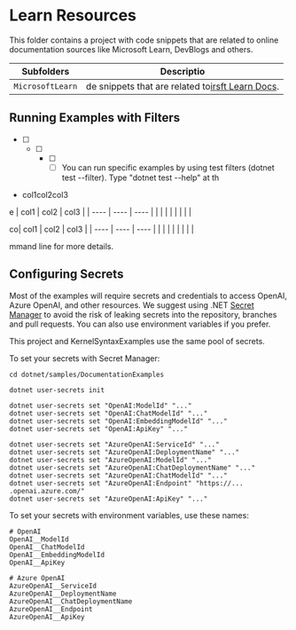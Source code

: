 # Learn Resources

This folder contains a project with code snippets that are related to online documentation sources like Microsoft Learn, DevBlogs and others.

| Subfolders             | Descriptio
| ---------------------- | -----------------------------------------------------------------------------------------------------
| `MicrosoftLearn`|de snippets that are related to[irsft Learn Docs](https://learn.microsoft.com/en-us/semantic-kernel/). |

## Running Examples with Filters

* [ ] * [ ] * [ ] * [ ] You can run specific examples by using test filters (dotnet test --filter).
        Type "dotnet test --help" at th

* col1col2col3

e | col1 | col2 | col3 |
  | ---- | ---- | ---- |
  |      |      |      |
  |      |      |      |

  co| col1 | col2 | col3 |
  | ---- | ---- | ---- |
  |      |      |      |
  |      |      |      |

  mmand line for more details.

## Configuring Secrets

Most of the examples will require secrets and credentials to access OpenAI, Azure OpenAI,
and other resources. We suggest using .NET
[Secret Manager](https://learn.microsoft.com/aspnet/core/security/app-secrets)
to avoid the risk of leaking secrets into the repository, branches and pull requests.
You can also use environment variables if you prefer.

This project and KernelSyntaxExamples use the same pool of secrets.

To set your secrets with Secret Manager:

```
cd dotnet/samples/DocumentationExamples

dotnet user-secrets init

dotnet user-secrets set "OpenAI:ModelId" "..."
dotnet user-secrets set "OpenAI:ChatModelId" "..."
dotnet user-secrets set "OpenAI:EmbeddingModelId" "..."
dotnet user-secrets set "OpenAI:ApiKey" "..."

dotnet user-secrets set "AzureOpenAI:ServiceId" "..."
dotnet user-secrets set "AzureOpenAI:DeploymentName" "..."
dotnet user-secrets set "AzureOpenAI:ModelId" "..."
dotnet user-secrets set "AzureOpenAI:ChatDeploymentName" "..."
dotnet user-secrets set "AzureOpenAI:ChatModelId" "..."
dotnet user-secrets set "AzureOpenAI:Endpoint" "https://... .openai.azure.com/"
dotnet user-secrets set "AzureOpenAI:ApiKey" "..."
```

To set your secrets with environment variables, use these names:

```
# OpenAI
OpenAI__ModelId
OpenAI__ChatModelId
OpenAI__EmbeddingModelId
OpenAI__ApiKey

# Azure OpenAI
AzureOpenAI__ServiceId
AzureOpenAI__DeploymentName
AzureOpenAI__ChatDeploymentName
AzureOpenAI__Endpoint
AzureOpenAI__ApiKey
```
